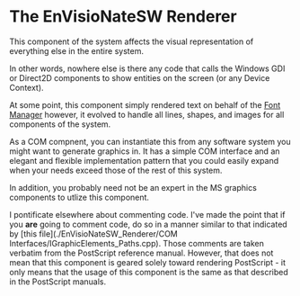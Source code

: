 # The EnVisioNateSW Renderer

This component of the system affects the visual representation of everything else in the entire system.

In other words, nowhere else is there any code that calls the Windows GDI or Direct2D components to show entities on the screen (or any Device Context).

At some point, this component simply rendered text on behalf of the [Font Manager](../EnVisioNateSW_FontManager) however, it evolved to handle all lines, shapes, and images for all components of the system.

As a COM compnent, you can instantiate this from any software system you might want to generate graphics in. It has a simple COM interface and an elegant and flexible
implementation pattern that you could easily expand when your needs exceed those of the rest of this system.

In addition, you probably need not be an expert in the MS graphics components to utlize this component.

I pontificate elsewhere about commenting code. I've made the point that if you **are** going to comment code, do so in a manner similar to that 
indicated by [this file](./EnVisioNateSW_Renderer/COM Interfaces/IGraphicElements_Paths.cpp).
Those comments are taken verbatim from the PostScript reference manual. However, that does not mean that this component is 
geared solely toward rendering PostScript - it only means that the usage of this component is the same as that described in the PostScript manuals.
